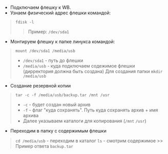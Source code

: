 - Подключаем флешку к WB.
- Узнаем физический адрес флешки командой: 
> `fdisk -l` 
>> Пример: `/dev/sda1`

- Монтируем флешку к папке линукса командой:
> `mount /dev/sda1 /media/usb`
>  - `/dev/sda1` - путь до флешки
>  - `/media/usb` - куда подключаем содежимое флешки (дирректория должна быть создана)
>  Для создания папки `mkdir /media/usb`

- Создание резервной копии
> `tar -c -f /media/usb/backup.tar /mnt /usr`
>  - `-c` - будет создан новый архив
>  - `-f` - флаг "куда сохранять". Путь куда сохранять архив + имя архива
>  - Далее указываем каталоги для копирования (`/mnt` `/usr`)

- Переходим в папку с содержимым флешки
> `cd /media/usb` - переходим в каталог
> `ls` - смотрим содержимое
	>> Пример ответа `backup.tar`